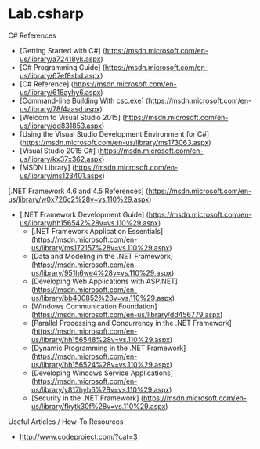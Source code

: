# Lab.csharp

C# References
* [Getting Started with C#] (https://msdn.microsoft.com/en-us/library/a72418yk.aspx)
* [C# Programming Guide] (https://msdn.microsoft.com/en-us/library/67ef8sbd.aspx)
* [C# Reference] (https://msdn.microsoft.com/en-us/library/618ayhy6.aspx)
* [Command-line Building With csc.exe] (https://msdn.microsoft.com/en-us/library/78f4aasd.aspx)
* [Welcom to Visual Studio 2015] (https://msdn.microsoft.com/en-us/library/dd831853.aspx)
* [Using the Visual Studio Development Environment for C#] (https://msdn.microsoft.com/en-us/library/ms173063.aspx)
* [Visual Studio 2015 C#] (https://msdn.microsoft.com/en-us/library/kx37x362.aspx)
* [MSDN Library] (https://msdn.microsoft.com/en-us/library/ms123401.aspx)


[.NET Framework 4.6 and 4.5 References] (https://msdn.microsoft.com/en-us/library/w0x726c2%28v=vs.110%29.aspx)
* [.NET Framework Development Guide] (https://msdn.microsoft.com/en-us/library/hh156542%28v=vs.110%29.aspx)
	* [.NET Framework Application Essentials] (https://msdn.microsoft.com/en-us/library/ms172157%28v=vs.110%29.aspx)
	* [Data and Modeling in the .NET Framework] (https://msdn.microsoft.com/en-us/library/951h6we4%28v=vs.110%29.aspx)
	* [Developing Web Applications with ASP.NET] (https://msdn.microsoft.com/en-us/library/bb400852%28v=vs.110%29.aspx)
	* [Windows Communication Foundation] (https://msdn.microsoft.com/en-us/library/dd456779.aspx)
	* [Parallel Processing and Concurrency in the .NET Framework] (https://msdn.microsoft.com/en-us/library/hh156548%28v=vs.110%29.aspx)
	* [Dynamic Programming in the .NET Framework] (https://msdn.microsoft.com/en-us/library/hh156524%28v=vs.110%29.aspx)
	* [Developing Windows Service Applications] (https://msdn.microsoft.com/en-us/library/y817hyb6%28v=vs.110%29.aspx)
	* [Security in the .NET Framework] (https://msdn.microsoft.com/en-us/library/fkytk30f%28v=vs.110%29.aspx)


Useful Articles / How-To Resources
* http://www.codeproject.com/?cat=3
